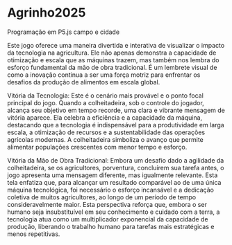 # Agrinho2025
Programação em P5.js campo e cidade

Este jogo oferece uma maneira divertida e interativa de visualizar o impacto da tecnologia na agricultura. 
Ele não apenas demonstra a capacidade de otimização e escala que as máquinas trazem, mas também nos lembra do esforço fundamental da mão de obra tradicional. 
É um lembrete visual de como a inovação continua a ser uma força motriz para enfrentar os desafios da produção de alimentos em escala global.



Vitória da Tecnologia: Este é o cenário mais provável e o ponto focal principal do jogo. 
Quando a colheitadeira, sob o controle do jogador, alcança seu objetivo em tempo recorde, uma clara e vibrante mensagem de vitória aparece. Ela celebra a eficiência e a capacidade da máquina, destacando que a tecnologia é indispensável para a produtividade em larga escala, a otimização de recursos e a sustentabilidade das operações agrícolas modernas. 
A colheitadeira simboliza o avanço que permite alimentar populações crescentes com menor tempo e esforço.

Vitória da Mão de Obra Tradicional: Embora um desafio dado a agilidade da colheitadeira, se os agricultores, porventura, concluírem sua tarefa antes, o jogo apresenta uma mensagem diferente, mas igualmente relevante.
Esta tela enfatiza que, para alcançar um resultado comparável ao de uma única máquina tecnológica, foi necessário o esforço incansável e a dedicação coletiva de muitos agricultores, ao longo de um período de tempo consideravelmente maior. 
Esta perspectiva reforça que, embora o ser humano seja insubstituível em seu conhecimento e cuidado com a terra, a tecnologia atua como um multiplicador exponencial da capacidade de produção, liberando o trabalho humano para tarefas mais estratégicas e menos repetitivas.
